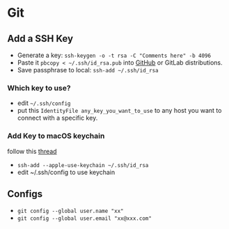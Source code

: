 # Git

## Add a SSH Key
- Generate a key: `ssh-keygen -o -t rsa -C "Comments here" -b 4096`
- Paste it `pbcopy < ~/.ssh/id_rsa.pub` into [GitHub](https://github.com/settings/keys) or GitLab distributions.
- Save passphrase to local: `ssh-add ~/.ssh/id_rsa`

### Which key to use?
- edit `~/.ssh/config`
- put this `IdentityFile any_key_you_want_to_use` to any host you want to connect with a specific key.


### Add Key to macOS keychain
follow this [thread](https://apple.stackexchange.com/questions/48502/how-can-i-permanently-add-my-ssh-private-key-to-keychain-so-it-is-automatically)
- `ssh-add --apple-use-keychain ~/.ssh/id_rsa`
- edit ~/.ssh/config to use keychain

## Configs
- `git config --global user.name "xx"` 
- `git config --global user.email "xx@xxx.com"` 
